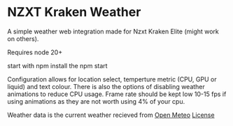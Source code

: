 # NZXT Kraken Weather

A simple weather web integration made for Nzxt Kraken Elite (might work on others).

Requires node 20+

start with npm install the npm start

Configuration allows for location select, temperture metric (CPU, GPU or liquid) and text colour. There is also the options of disabling weather animations to reduce CPU usage. Frame rate should be kept low 10-15 fps if using animations as they are not worth using 4% of your cpu.

Weather data is the current weather recieved from [Open Meteo](https://open-meteo.com/)  [License](https://open-meteo.com/en/license)
